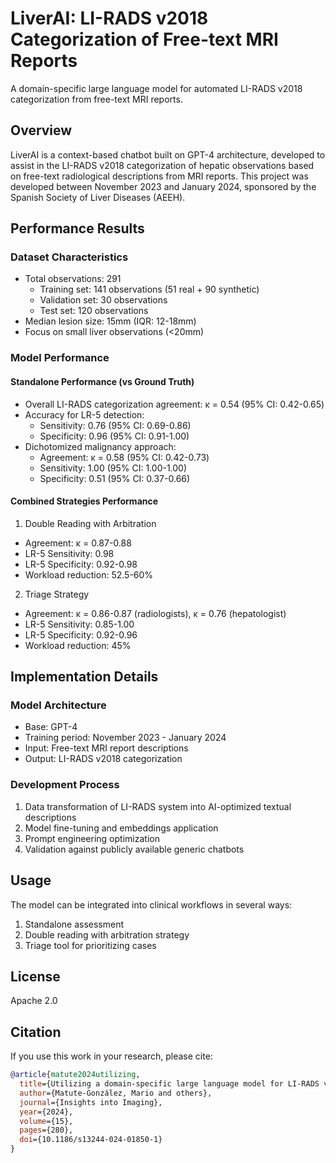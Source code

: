 # LiverAI: LI-RADS v2018 Categorization of Free-text MRI Reports

A domain-specific large language model for automated LI-RADS v2018 categorization from free-text MRI reports.

## Overview

LiverAI is a context-based chatbot built on GPT-4 architecture, developed to assist in the LI-RADS v2018 categorization of hepatic observations based on free-text radiological descriptions from MRI reports. This project was developed between November 2023 and January 2024, sponsored by the Spanish Society of Liver Diseases (AEEH).

## Performance Results

### Dataset Characteristics
- Total observations: 291
  - Training set: 141 observations (51 real + 90 synthetic)
  - Validation set: 30 observations
  - Test set: 120 observations
- Median lesion size: 15mm (IQR: 12-18mm)
- Focus on small liver observations (<20mm)

### Model Performance

#### Standalone Performance (vs Ground Truth)
- Overall LI-RADS categorization agreement: κ = 0.54 (95% CI: 0.42-0.65)
- Accuracy for LR-5 detection:
  - Sensitivity: 0.76 (95% CI: 0.69-0.86)
  - Specificity: 0.96 (95% CI: 0.91-1.00)
- Dichotomized malignancy approach:
  - Agreement: κ = 0.58 (95% CI: 0.42-0.73)
  - Sensitivity: 1.00 (95% CI: 1.00-1.00)
  - Specificity: 0.51 (95% CI: 0.37-0.66)

#### Combined Strategies Performance

1. Double Reading with Arbitration
- Agreement: κ = 0.87-0.88
- LR-5 Sensitivity: 0.98
- LR-5 Specificity: 0.92-0.98
- Workload reduction: 52.5-60%

2. Triage Strategy
- Agreement: κ = 0.86-0.87 (radiologists), κ = 0.76 (hepatologist)
- LR-5 Sensitivity: 0.85-1.00
- LR-5 Specificity: 0.92-0.96
- Workload reduction: 45%

## Implementation Details

### Model Architecture
- Base: GPT-4
- Training period: November 2023 - January 2024
- Input: Free-text MRI report descriptions
- Output: LI-RADS v2018 categorization

### Development Process
1. Data transformation of LI-RADS system into AI-optimized textual descriptions
2. Model fine-tuning and embeddings application
3. Prompt engineering optimization
4. Validation against publicly available generic chatbots

## Usage

The model can be integrated into clinical workflows in several ways:

1. Standalone assessment
2. Double reading with arbitration strategy
3. Triage tool for prioritizing cases

## License
Apache 2.0

## Citation

If you use this work in your research, please cite:

```bibtex
@article{matute2024utilizing,
  title={Utilizing a domain-specific large language model for LI-RADS v2018 categorization of free-text MRI reports: a feasibility study},
  author={Matute-González, Mario and others},
  journal={Insights into Imaging},
  year={2024},
  volume={15},
  pages={280},
  doi={10.1186/s13244-024-01850-1}
}
